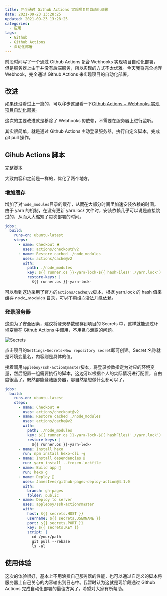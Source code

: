 ```yaml
---
title: 完全通过 Github Actions 实现项目的自动化部署
date: 2021-09-23 13:28:25
updated: 2021-09-23 13:28:25
categories:
  - 应用
tags:
  - Github
  - Github Actions
  - 自动化部署
---
```


前段时间写了一个通过 Github Actions 配合 Webhooks 实现项目自动化部署，但是服务器上由于并没有后端服务，所以实现的方式不太优雅。今天我将完全抛弃 Webhook，完全通过 Github Actions 来实现项目的自动化部署。

<!--more-->

## 改进

如果还没看过上一篇的，可以移步这里看一下[Github Actions + Webhooks 实现项目自动化部署](/posts/10/)。

这次的主要改进就是移除了 Webhooks 的依赖，不需要在服务器上进行监听。

其实很简单，就是通过 Github Actions 主动登录服务器，执行自定义脚本，完成 git pull 操作。

## Gihub Actions 脚本

[完整脚本](https://github.com/ZvonimirSun/my-hexo-blog/blob/73af98ae4ef95156d2e51697633b9fb43c59386e/.github/workflows/deploy.yml)

大致内容和之前是一样的，优化了两个地方。

### 增加缓存

增加了对`node_modules`目录的缓存，从而在大部分时间里加速安装依赖的时间。由于 yarn 的机制，在没有更新 yarn.lock 文件时，安装依赖几乎可以说是直接跳过的，从而大大缩短了每次部署的时间。

```yaml
jobs:
  build:
    runs-on: ubuntu-latest
    steps:
      - name: Checkout 🛎️
        uses: actions/checkout@v2
      - name: Restore cached ./node_modules
        uses: actions/cache@v2
        with:
          path: ./node_modules
          key: ${{ runner.os }}-yarn-lock-${{ hashFiles('./yarn.lock') }}
          restore-keys: |
            ${{ runner.os }}-yarn-lock-
```

可以看到这边采用了官方的`actions/cache@v2`脚本，根据 yarn.lock 的 hash 值来缓存 node_modules 目录，可以不用担心没法升级依赖。

### 登录服务器

这边为了安全因素，建议将登录参数储存到项目的 Secrets 中，这样就能通过环境变量在 Github Actions 中调用，不用担心泄露的问题。

![Secrets](https://img.iszy.xyz/20210923134132.png?x-oss-process=style/big)

点击项目的`Settings`-`Secrets`-`New repository secret`即可创建。Secret 名称就是环境变量名，内容则是具体的值。

接着调用`appleboy/ssh-action@master`脚本，将登录参数指定为对应的环境变量，然后配置一组需要执行的脚本，这边可以根据个人的实际情况进行配置，自由度很高了。既然都能登陆服务器，那自然是想做什么都可以了。

```yaml
jobs:
  build:
    runs-on: ubuntu-latest
    steps:
      - name: Checkout 🛎️
        uses: actions/checkout@v2
      - name: Restore cached ./node_modules
        uses: actions/cache@v2
        with:
          path: ./node_modules
          key: ${{ runner.os }}-yarn-lock-${{ hashFiles('./yarn.lock') }}
          restore-keys: |
            ${{ runner.os }}-yarn-lock-
      - name: Install hexo
        run: npm install hexo-cli -g
      - name: Install dependencies 🔧
        run: yarn install --frozen-lockfile
      - name: Build app 🔧
        run: hexo g
      - name: Deploy 🚀
        uses: JamesIves/github-pages-deploy-action@4.1.0
        with:
          branch: gh-pages
          folder: public
      - name: Deploy to server
        uses: appleboy/ssh-action@master
        with:
          host: ${{ secrets.HOST }}
          username: ${{ secrets.USERNAME }}
          port: ${{ secrets.PORT }}
          key: ${{ secrets.KEY }}
          script: |
            cd /your/path
            git pull --rebase
            ls -al
```

## 使用体验

这次的体验很好，基本上不用浪费自己服务器的性能，也可以通过自定义的脚本将服务器上自己关心的内容输出到日志中。我暂时认为这就是现阶段通过 Github Actions 完成自动化部署的最佳方案了。希望对大家有所帮助。

